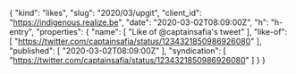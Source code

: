 {
  "kind": "likes",
  "slug": "2020/03/upgit",
  "client_id": "https://indigenous.realize.be",
  "date": "2020-03-02T08:09:00Z",
  "h": "h-entry",
  "properties": {
    "name": [
      "Like of @captainsafia's tweet"
    ],
    "like-of": [
      "https://twitter.com/captainsafia/status/1234321850986926080"
    ],
    "published": [
      "2020-03-02T08:09:00Z"
    ],
    "syndication": [
      "https://twitter.com/captainsafia/status/1234321850986926080"
    ]
  }
}
